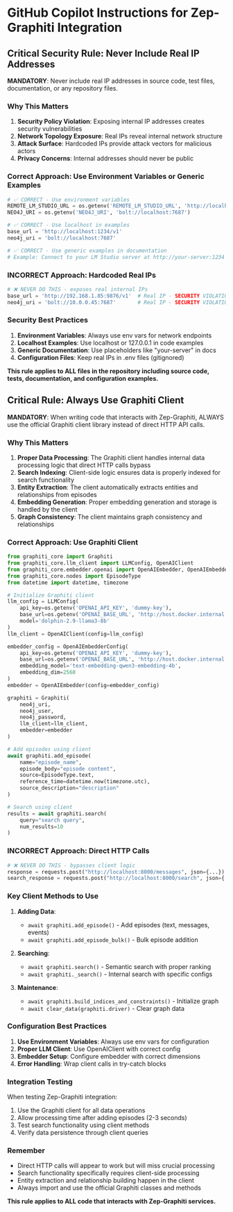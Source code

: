 # GitHub Copilot Instructions for Zep-Graphiti Integration

## Critical Security Rule: Never Include Real IP Addresses

**MANDATORY**: Never include real IP addresses in source code, test files, documentation, or any repository files.

### Why This Matters

1. **Security Policy Violation**: Exposing internal IP addresses creates security vulnerabilities
2. **Network Topology Exposure**: Real IPs reveal internal network structure
3. **Attack Surface**: Hardcoded IPs provide attack vectors for malicious actors
4. **Privacy Concerns**: Internal addresses should never be public

### Correct Approach: Use Environment Variables or Generic Examples

```python
# ✅ CORRECT - Use environment variables
REMOTE_LM_STUDIO_URL = os.getenv('REMOTE_LM_STUDIO_URL', 'http://localhost:1234')
NEO4J_URI = os.getenv('NEO4J_URI', 'bolt://localhost:7687')

# ✅ CORRECT - Use localhost in examples
base_url = 'http://localhost:1234/v1'
neo4j_uri = 'bolt://localhost:7687'

# ✅ CORRECT - Use generic examples in documentation
# Example: Connect to your LM Studio server at http://your-server:1234
```

### INCORRECT Approach: Hardcoded Real IPs

```python
# ❌ NEVER DO THIS - exposes real internal IPs
base_url = 'http://192.168.1.85:9876/v1'  # Real IP - SECURITY VIOLATION
neo4j_uri = 'bolt://10.0.0.45:7687'       # Real IP - SECURITY VIOLATION
```

### Security Best Practices

1. **Environment Variables**: Always use env vars for network endpoints
2. **Localhost Examples**: Use localhost or 127.0.0.1 in code examples
3. **Generic Documentation**: Use placeholders like "your-server" in docs
4. **Configuration Files**: Keep real IPs in .env files (gitignored)

**This rule applies to ALL files in the repository including source code, tests, documentation, and configuration examples.**

## Critical Rule: Always Use Graphiti Client

**MANDATORY**: When writing code that interacts with Zep-Graphiti, ALWAYS use the official Graphiti client library instead of direct HTTP API calls.

### Why This Matters

1. **Proper Data Processing**: The Graphiti client handles internal data processing logic that direct HTTP calls bypass
2. **Search Indexing**: Client-side logic ensures data is properly indexed for search functionality
3. **Entity Extraction**: The client automatically extracts entities and relationships from episodes
4. **Embedding Generation**: Proper embedding generation and storage is handled by the client
5. **Graph Consistency**: The client maintains graph consistency and relationships

### Correct Approach: Use Graphiti Client

```python
from graphiti_core import Graphiti
from graphiti_core.llm_client import LLMConfig, OpenAIClient
from graphiti_core.embedder.openai import OpenAIEmbedder, OpenAIEmbedderConfig
from graphiti_core.nodes import EpisodeType
from datetime import datetime, timezone

# Initialize Graphiti client
llm_config = LLMConfig(
    api_key=os.getenv('OPENAI_API_KEY', 'dummy-key'),
    base_url=os.getenv('OPENAI_BASE_URL', 'http://host.docker.internal:1234/v1'),
    model='dolphin-2.9-llama3-8b'
)
llm_client = OpenAIClient(config=llm_config)

embedder_config = OpenAIEmbedderConfig(
    api_key=os.getenv('OPENAI_API_KEY', 'dummy-key'),
    base_url=os.getenv('OPENAI_BASE_URL', 'http://host.docker.internal:1234/v1'),
    embedding_model='text-embedding-qwen3-embedding-4b',
    embedding_dim=2560
)
embedder = OpenAIEmbedder(config=embedder_config)

graphiti = Graphiti(
    neo4j_uri,
    neo4j_user,
    neo4j_password,
    llm_client=llm_client,
    embedder=embedder
)

# Add episodes using client
await graphiti.add_episode(
    name="episode_name",
    episode_body="episode content",
    source=EpisodeType.text,
    reference_time=datetime.now(timezone.utc),
    source_description="description"
)

# Search using client
results = await graphiti.search(
    query="search query",
    num_results=10
)
```

### INCORRECT Approach: Direct HTTP Calls

```python
# ❌ NEVER DO THIS - bypasses client logic
response = requests.post("http://localhost:8000/messages", json={...})
search_response = requests.post("http://localhost:8000/search", json={...})
```

### Key Client Methods to Use

1. **Adding Data**:
   - `await graphiti.add_episode()` - Add episodes (text, messages, events)
   - `await graphiti.add_episode_bulk()` - Bulk episode addition

2. **Searching**:
   - `await graphiti.search()` - Semantic search with proper ranking
   - `await graphiti._search()` - Internal search with specific configs

3. **Maintenance**:
   - `await graphiti.build_indices_and_constraints()` - Initialize graph
   - `await clear_data(graphiti.driver)` - Clear graph data

### Configuration Best Practices

1. **Use Environment Variables**: Always use env vars for configuration
2. **Proper LLM Client**: Use OpenAIClient with correct config
3. **Embedder Setup**: Configure embedder with correct dimensions
4. **Error Handling**: Wrap client calls in try-catch blocks

### Integration Testing

When testing Zep-Graphiti integration:

1. Use the Graphiti client for all data operations
2. Allow processing time after adding episodes (2-3 seconds)
3. Test search functionality using client methods
4. Verify data persistence through client queries

### Remember

- Direct HTTP calls will appear to work but will miss crucial processing
- Search functionality specifically requires client-side processing
- Entity extraction and relationship building happen in the client
- Always import and use the official Graphiti classes and methods

**This rule applies to ALL code that interacts with Zep-Graphiti services.**